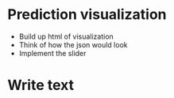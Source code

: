 Prediction visualization
========================
* Build up html of visualization
* Think of how the json would look
* Implement the slider

Write text
==========